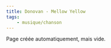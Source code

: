 ```yaml
---
title: Donovan - Mellow Yellow
tags:
    - musique/chanson
---
```


Page créée automatiquement, mais vide.
